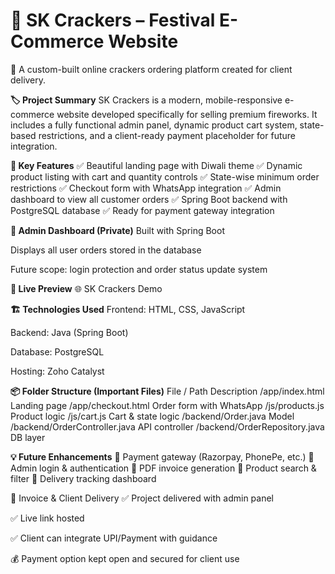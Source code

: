  # 🧨 SK Crackers – Festival E-Commerce Website


🎉 A custom-built online crackers ordering platform created for client delivery.

**🏷️ Project Summary**
SK Crackers is a modern, mobile-responsive e-commerce website developed specifically for selling premium fireworks.
It includes a fully functional admin panel, dynamic product cart system, state-based restrictions, and a client-ready payment placeholder for future integration.

**🌟 Key Features**
✅ Beautiful landing page with Diwali theme
✅ Dynamic product listing with cart and quantity controls
✅ State-wise minimum order restrictions
✅ Checkout form with WhatsApp integration
✅ Admin dashboard to view all customer orders
✅ Spring Boot backend with PostgreSQL database
✅ Ready for payment gateway integration

**🔐 Admin Dashboard (Private)**
Built with Spring Boot

Displays all user orders stored in the database

Future scope: login protection and order status update system

**🔗 Live Preview**
🌐 SK Crackers Demo

**🏗 Technologies Used**
Frontend: HTML, CSS, JavaScript

Backend: Java (Spring Boot)

Database: PostgreSQL

Hosting: Zoho Catalyst

**📦 Folder Structure (Important Files)**
File / Path	Description
/app/index.html	Landing page
/app/checkout.html	Order form with WhatsApp
/js/products.js	Product logic
/js/cart.js	Cart & state logic
/backend/Order.java	Model
/backend/OrderController.java	API controller
/backend/OrderRepository.java	DB layer

**💡 Future Enhancements**
🔹 Payment gateway (Razorpay, PhonePe, etc.)
🔹 Admin login & authentication
🔹 PDF invoice generation
🔹 Product search & filter
🔹 Delivery tracking dashboard

🧾 Invoice & Client Delivery
✅ Project delivered with admin panel

✅ Live link hosted

✅ Client can integrate UPI/Payment with guidance

💰 Payment option kept open and secured for client use
